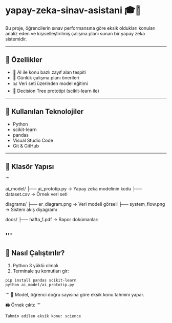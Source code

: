 # yapay-zeka-sinav-asistani 🎓🤖

Bu proje, öğrencilerin sınav performansına göre eksik oldukları konuları analiz eden ve kişiselleştirilmiş çalışma planı sunan bir yapay zeka sistemidir.

---

## 🚀 Özellikler

- 🧠 AI ile konu bazlı zayıf alan tespiti
- 📆 Günlük çalışma planı önerileri
- 📊 Veri seti üzerinden model eğitimi
- 🌳 Decision Tree prototipi (scikit-learn ile)

---

## 🧠 Kullanılan Teknolojiler

- Python
- scikit-learn
- pandas
- Visual Studio Code
- Git & GitHub

---

## 📁 Klasör Yapısı

'''

ai_model/ ├── ai_prototip.py → Yapay zeka modelinin kodu ├── dataset.csv → Örnek veri seti

diagrams/ ├── er_diagram.png → Veri modeli görseli ├── system_flow.png → Sistem akış diyagramı

docs/ ├── hafta_1.pdf → Rapor dokümanları


'''
---

## 🧪 Nasıl Çalıştırılır?

1. Python 3 yüklü olmalı  
2. Terminale şu komutları gir:

```bash
pip install pandas scikit-learn
python ai_model/ai_prototip.py
````

'''
📌 Model, öğrenci doğru sayısına göre eksik konu tahmini yapar.

🖨️ Örnek çıktı:
'''
```
Tahmin edilen eksik konu: science
````


